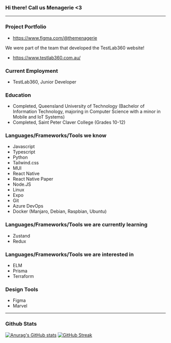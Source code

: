 ### Hi there! Call us Menagerie <3
_________________________________________________________________________________________________________________________________________________________________________
### Project Portfolio
- https://www.figma.com/@themenagerie

We were part of the team that developed the TestLab360 website!
- https://www.testlab360.com.au/

### Current Employment
- TestLab360, Junior Developer

### Education
- Completed, Queensland University of Technology (Bachelor of Information Technology, majoring in Computer Science with a minor in Mobile and IoT Systems)
- Completed, Saint Peter Claver College (Grades 10-12)

### Languages/Frameworks/Tools we know
- Javascript
- Typescript
- Python
- Tailwind.css
- MUI
- React Native
- React Native Paper
- Node.JS
- Linux
- Expo
- Git
- Azure DevOps
- Docker (Manjaro, Debian, Raspbian, Ubuntu)
  
### Languages/Frameworks/Tools we are currently learning
- Zustand
- Redux

### Languages/Frameworks/Tools we are interested in
- ELM
- Prisma
- Terraform

### Design Tools
- Figma
- Marvel
_________________________________________________________________________________________________________________________________________________________________________
### Github Stats

[![Anurag's GitHub stats](https://github-readme-stats.vercel.app/api?username=Singularity-1&theme=nightowl&count_private=true)](https://github.com/anuraghazra/github-readme-stats) 
[![GitHub Streak](https://github-readme-streak-stats.herokuapp.com/?user=Singularity-1&theme=nightowl)](https://git.io/streak-stats)
<!--
**Singularity-1/Singularity-1** is a ✨ _special_ ✨ repository because its `README.md` (this file) appears on your GitHub profile.

Here are some ideas to get you started:

- 🔭 I’m currently working on ...
- 🌱 I’m currently learning ...
- 👯 I’m looking to collaborate on ...
- 🤔 I’m looking for help with ...
- 💬 Ask me about ...
- 📫 How to reach me: ...
- 😄 Pronouns: ...
- ⚡ Fun fact: ...
-->
